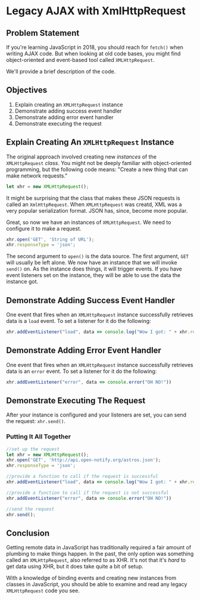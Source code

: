 # Legacy AJAX with XmlHttpRequest

## Problem Statement

If you're learning JavaScript in 2018, you should reach for `fetch()` when
writing AJAX code. But when looking at old code bases, you might find
object-oriented and event-based tool called `XMLHttpRequest`.

We'll provide a brief description  of the code.

## Objectives

1. Explain creating an `XMLHttpRequest` instance
2. Demonstrate adding success event handler
3. Demonstrate adding error event handler
4. Demonstrate executing the request

## Explain Creating An `XMLHttpRequest` Instance

The original approach involved creating new _instances_ of the `XMLHttpRequest`
_class_. You might not be deeply familiar with object-oriented programming, but
the following code means: "Create a new thing that can make network requests."

```js
let xhr = new XMLHttpRequest();
```

It might be surprising that the class that makes these JSON requests is called
an `XmlHttpRequest`. When `XMLHttpRequest` was creatd, XML was a very popular
serialization format. JSON has, since, become more popular.

Great, so now we have an instances of `XMLHttpRequest`. We need to configure it
to make a request.

```js
xhr.open('GET', 'String of URL');
xhr.responseType = 'json';
```

The second argument to `open()` is the data source. The first argument, `GET`
will usually be left alone. We now have an instance that we will invoke
`send()` on. As the instance does things, it will trigger events. If you have
event listeners set on the instance, they will be able to use the data the
instance got.

## Demonstrate Adding Success Event Handler

One event that fires when an `XMLHttpRequest` instance successfully retrieves
data is a `load` event. To set a listener for it do the following:

```js
xhr.addEventListener("load", data => console.log("Wow I got: " + xhr.response))
```

## Demonstrate Adding Error Event Handler

One event that fires when an `XMLHttpRequest` instance successfully retrieves
data is an `error` event. To set a listener for it do the following:

```js
xhr.addEventListener("error", data => console.error("OH NO!"))
```
## Demonstrate Executing The Request

After your instance is configured and your listeners are set, you can send the
request: `xhr.send()`.

### Putting It All Together

```js
//set up the request
let xhr = new XMLHttpRequest();
xhr.open('GET', 'http://api.open-notify.org/astros.json');
xhr.responseType = 'json';

//provide a function to call if the request is successful
xhr.addEventListener("load", data => console.log("Wow I got: " + xhr.response))

//provide a function to call if the request is not successful
xhr.addEventListener("error", data => console.error("OH NO!"))

//send the request
xhr.send();
```

## Conclusion

Getting remote data in JavaScript has traditionally required a fair amount of
plumbing to make things happen. In the past, the only option was something
called an `XMLHttpRequest`, also referred to as XHR. It's not that it's *hard*
to get data using XHR, but it does take quite a bit of setup.

With a knowledge of binding events and creating new instances from classes in
JavaScript, you should be able to examine and read any legacy `XMLHttpRequest`
code you see.

